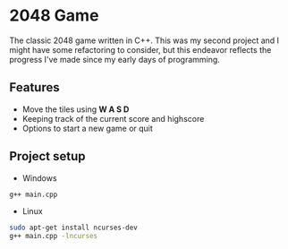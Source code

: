 # 2048 Game
The classic 2048 game written in C++. This was my second project and I might have some refactoring to consider, but this endeavor reflects the progress I've made since my early days of programming.
 
## Features
- Move the tiles using **W A S D**
- Keeping track of the current score and highscore
- Options to start a new game or quit

## Project setup
- Windows

```sh
g++ main.cpp
```

- Linux

```sh
sudo apt-get install ncurses-dev
g++ main.cpp -lncurses
```
